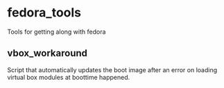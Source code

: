 # fedora_tools
Tools for getting along with fedora
## vbox_workaround
Script that automatically updates the boot image after an error on loading virtual box modules at boottime happened.
